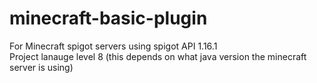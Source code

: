 # minecraft-basic-plugin
For Minecraft spigot servers using spigot API 1.16.1 <br/>
Project lanauge level 8 (this depends on what java version the minecraft server is using)
